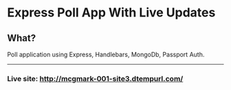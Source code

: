 # Express Poll App With Live Updates

## What?
Poll application using Express, Handlebars, MongoDb, Passport Auth.

---
### Live site: http://mcgmark-001-site3.dtempurl.com/
